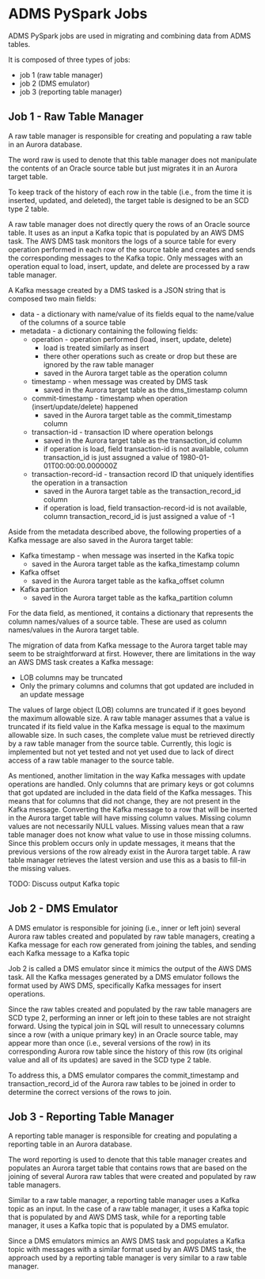 # ADMS PySpark Jobs

ADMS PySpark jobs are used in migrating and combining data from ADMS tables.

It is composed of three types of jobs:
* job 1 (raw table manager)
* job 2 (DMS emulator)
* job 3 (reporting table manager)

## Job 1 - Raw Table Manager

A raw table manager is responsible for creating and populating a raw table in an Aurora database.

The word raw is used to denote that this table manager does not manipulate the contents of an Oracle source table but just migrates it in an Aurora target table.

To keep track of the history of each row in the table (i.e., from the time it is inserted, updated, and deleted), the target table is designed to be an SCD type 2 table.

A raw table manager does not directly query the rows of an Oracle source table.  It uses as an input a Kafka topic that is populated by an AWS DMS task.  The AWS DMS task monitors the logs of a source table for every operation performed in each row of the source table and creates and sends the corresponding messages to the Kafka topic.  Only messages with an operation equal to load, insert, update, and delete are processed by a raw table manager.

A Kafka message created by a DMS tasked is a JSON string that is composed two main fields:
* data - a dictionary with name/value of its fields equal to the name/value of the columns of a source table
* metadata - a dictionary containing the following fields:
  * operation - operation performed (load, insert, update, delete)
    * load is treated similarly as insert
    * there other operations such as create or drop but these are ignored by the raw table manager
    * saved in the Aurora target table as the operation column
  * timestamp - when message was created by DMS task
    * saved in the Aurora target table as the dms_timestamp column
  * commit-timestamp - timestamp when operation (insert/update/delete) happened
    * saved in the Aurora target table as the commit_timestamp column
  * transaction-id - transaction ID where operation belongs
    * saved in the Aurora target table as the transaction_id column
    * if operation is load, field transaction-id is not available, column transaction_id is just assugned a value of 1980-01-01T00:00:00.000000Z
  * transaction-record-id - transaction record ID that uniquely identifies the operation in a transaction
    * saved in the Aurora target table as the transaction_record_id column
    * if operation is load, field transaction-record-id is not available, column transaction_record_id is just assigned a value of -1

Aside from the metadata described above, the following properties of a Kafka message are also saved in the Aurora target table:
* Kafka timestamp - when message was inserted in the Kafka topic
    * saved in the Aurora target table as the kafka_timestamp column
* Kafka offset
    * saved in the Aurora target table as the kafka_offset column
* Kafka partition
    * saved in the Aurora target table as the kafka_partition column


For the data field, as mentioned, it contains a dictionary that represents the column names/values of a source table.  These are used as column names/values in the Aurora target table.

The migration of data from Kafka message to the Aurora target table may seem to be straightforward at first.  However, there are limitations in the way an AWS DMS task creates a Kafka message:
* LOB columns may be truncated 
* Only the primary columns and columns that got updated are included in an update message


The values of large object (LOB) columns are truncated if it goes beyond the maximum allowable size.  A raw table manager assumes that a value is truncated if its field value in the Kafka message is equal to the maximum allowable size.  In such cases, the complete value must be retrieved directly by a raw table manager from the source table.  Currently, this logic is implemented but not yet tested and not yet used due to lack of direct access of a raw table manager to the source table.

As mentioned, another limitation in the way Kafka messages with update operations are handled.   Only columns that are primary keys or got columns that got updated are included in the data field of the Kafka messages.  This means that for columns that did not change, they are not present in the Kafka message.  Converting the Kafka message to a row that will be inserted in the Aurora target table will have missing column values.  Missing column values are not necessarily NULL values.  Missing values mean that a raw table manager does not know what value to use in those missing columns.  Since this problem occurs only in update messages, it means that the previous versions of the row already exist in the Aurora target table.  A raw table manager retrieves the latest version and use this as a basis to fill-in the missing values.

TODO: Discuss output Kafka topic

## Job 2 - DMS Emulator

A DMS emulator is responsible for joining (i.e., inner or left join) several Aurora raw tables created and populated by raw table managers, creating a Kafka message for each row generated from joining the tables, and sending each Kafka message to a Kafka topic

Job 2 is called a DMS emulator since it mimics the output of the AWS DMS task.  All the Kafka messages generated by a DMS emulator follows the format used by AWS DMS, specifically Kafka messages for insert operations.

Since the raw tables created and populated by the raw table managers are SCD type 2, performing an inner or left join to these tables are not straight forward.  Using the typical join in SQL will result to unnecessary columns since a row (with a unique primary key) in an Oracle source table, may appear more than once (i.e., several versions of the row) in its corresponding Aurora row table since the history of this row (its original value and all of its updates) are saved in the SCD type 2 table.

To address this, a DMS emulator compares the commit_timestamp and transaction_record_id of the Aurora raw tables to be joined in order to determine the correct versions of the rows to join.


## Job 3 - Reporting Table Manager

A reporting table manager is responsible for creating and populating a reporting table in an Aurora database.

The word reporting is used to denote that this table manager creates and populates an Aurora target table that contains rows that are based on the joining of several Aurora raw tables that were created and populated by raw table managers.

Similar to a raw table manager, a reporting table manager uses a Kafka topic as an input.  In the case of a raw table manager, it uses a Kafka topic that is populated by and AWS DMS task, while for a reporting table manager, it uses a Kafka topic that is populated by a DMS emulator.

Since a DMS emulators mimics an AWS DMS task and populates a Kafka topic with messages with a similar format used by an AWS DMS task, the approach used by a reporting table manager is very similar to a raw table manager.
